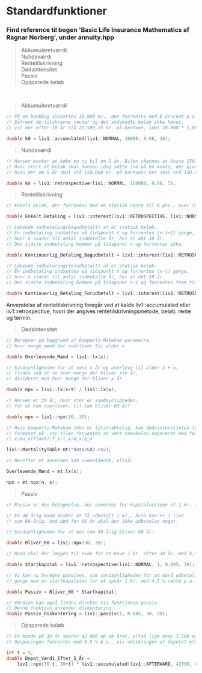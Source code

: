 # Standardfunktioner <br />
### Find reference til bogen 'Basic Life Insurance Mathematics af Ragnar Norberg', under annuity.hpp
> Akkumuleretværdi <br />
> Nutidsværdi <br />
> Rentetilskrivning <br />
> Dødsintensitet <br />
> Passiv <br />
> Opsparede beløb <br />
<br />

> Akkumuleretværdi <br />
```c++
// På en bankbog indsættes 10.000 kr., der forrentes med 8 procent p.a. 
// Såfremt de tilskrevne renter og det indskudte beløb ikke hæves, 
// vil der efter 10 år stå 21.589,25 kt. på kontoen, idet 10.000 * 1,08^10 = 21.589,25.

double k0 = liv1::accumulated(liv1::NORMAL, 10000, 0.08, 10);
``` 

> Nutidsværdi <br />
```c++
// Hansen ønsker at købe en ny bil om 5 år. Bilen skønnes at koste 150.000 om 5 år. 
// Hvor stort et beløb skal Hansen idag sætte ind på en konto, der giver 8 pct. p.a., 
// hvis der om 5 år skal stå 150.000 kr. på kontoen? Der skal stå 150.000 * 1,08^(-5) = 102.087,48 kr.

double kn = liv1::retrospective(liv1::NORMAL, 150000, 0.08, 5);
``` 

> Rentetilskrivning <br /> 
```c++
// Ènkelt beløb, der forrentes med en statisk rente til 8 ptc., over 10 år. 

double Enkelt_Betaling = liv1::interest(liv1::RETROSPECTIVE, liv1::NORMAL, 0.08, 10);
```

```c++
// Løbende indbetaling(bagudbetalt) af et statisk beløb. 
// Èn indbetaling indsættes på tidspunkt t og forrentes (n-t+1) gange, 
// hvor n svarer til antal indbetalte år, her er det 10 år.
// Den sidste indbetaling kommer på tidspunkt n og forrentes ikke.

double Kontinuerlig_Betaling_Bagudbetalt = liv1::interest(liv1::RETROSPECTIVE, liv1::AFTERWARD, 0.08, 10);
```

```c++
// Løbende indbetaling(forudbetalt) af et statisk beløb. 
// Èn indbetaling indsættes på tidspunkt t og forrentes (n-t) gange, 
// hvor n svarer til antal indbetalte år, her er det 10 år.
// Den sidste indbetaling kommer på tidspunkt n-1 og forrentes frem til n.

double Kontinuerlig_Betaling_Forudbetalt = liv1::interest(liv1::RETROSPECTIVE, liv1::FORWARD, 0.08, 10);
```

Anvendelse af rentetilskrivning foregår ved at kalde liv1::accumulated eller liv1::retrospective, hvori der angives rentetilskrivningsmetode, beløb, rente og termin.


> Dødsintensitet <br />
```c++
// Beregner på baggrund af Gompertz-Makeham parametre,
// hvor mange mænd der overlever til alder x

double Overlevende_Mænd = liv1::lx(x);

// Sandsynligheden for at være x år og overleve til alder x + n, 
// findes ved at se hvor mange der bliver x+n år, 
// divideret med hvor mange der bliver x år 

double npx = liv1::lx(x+t) / liv1::lx(x);

// Hansen er 30 år, hvor stor er sandsynligheden,
// for at han overlever, til han bliver 60 år?

double npx = liv1::npx(30, 30);

// Hvis Gompertz-Makeham ikke er tilstrækkelig, kan dødsintensiteten loades via en .csv
// formatet på .csv filen forventes at være semikolon separeret med følgende headers
// x;mu_x(float);f_x;l_x;d_x;q_x

liv1::MortalityTable mt("data/G82.csv);

// Herefter mt anvendes som ovenstående, altså:

Overlevende_Mænd = mt.lx(x);

npx = mt.npx(n, x);
```

> Passiv <br />
```c++
// Passiv er den betegnelse, der anvendes for kapitalværiden af 1 kr. forsikringsydelse

// En 30-årig mand ønsker at få udbetalt 1 kr., hvis han er i live 
// som 60-årig. Ved død før 60 år skal der ikke udbetales noget.

// Sandsynligheden for at man som 30-årig bliver 60 år.

double Bliver_60 = liv1::npx(30, 30);

// Hvad skal der lægges til side for at have 1 kr. efter 30 år, med 4,5 % rente p.a.?

double Startkapital = liv1::retrospective(liv1::NORMAL, 1, 0.045, 30);

// Vi kan nu beregne passivet, som sandsynligheden for at opnå udbetaling
// gange med en startkapitalen for at opnår 1 kr. med 4,5 % rente p.a. i 30 år.

double Passiv = Bliver_60 * Startkapital;

// Værdien kan også findes direkte via funktionen passiv.
// Denne funktion anvender diskontering.
double Passiv_Diskontering = liv1::passiv(1, 0.045, 30, 30);
```

> Opsparede beløb <br />
```c++
// En kunde på 30 år sparer 42.000 op om året, altså lige knap 3.500 om måneden.
// Opsparingen forrentes med 0,5 % p.a., vis udviklingen af depotet efter 5 år

int t = 5;
double Depot_Værdi_Efter_5_År = 
    liv1::npx(30-t, 30+t) * liv1::accumulated(liv1::AFTERWARD, 42000, 0.05, t)
```
